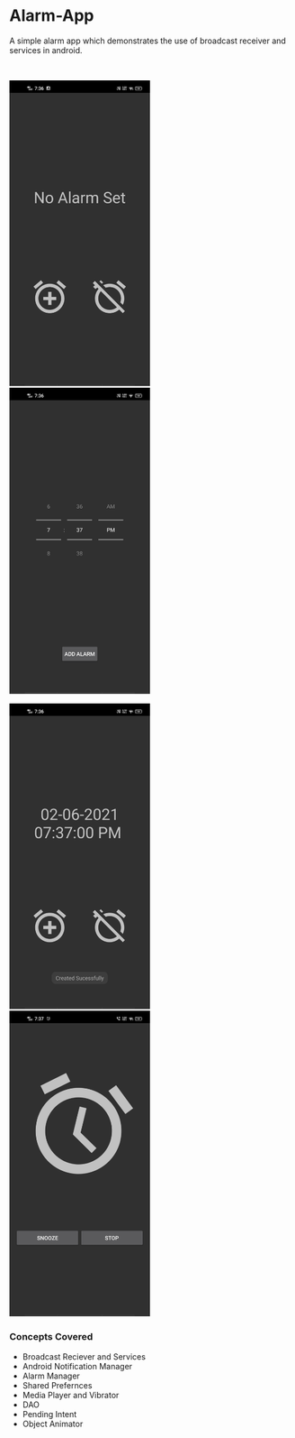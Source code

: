 # Alarm-App
A simple alarm app which demonstrates the use of broadcast receiver and services in android. 

<br>

<img src = "AlarmClock/Screenshot_20210602_193602.jpg" width="250">   &nbsp;     &nbsp;    <img src = "AlarmClock/Screenshot_20210602_193615.jpg" width="250">

<img src = "AlarmClock/Screenshot_20210602_193622.jpg" width="250">   &nbsp;     &nbsp;    <img src = "AlarmClock/Screenshot_20210602_193711.jpg" width="250">



### Concepts Covered 

   * Broadcast Reciever and Services
   * Android Notification Manager 
   * Alarm Manager
   * Shared Prefernces
   * Media Player and Vibrator
   * DAO
   * Pending Intent
   * Object Animator
   
